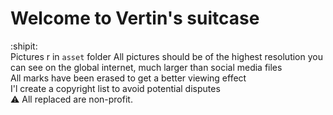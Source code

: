 # Welcome to Vertin's suitcase

:shipit:<br>
Pictures r in `asset` folder
All pictures should be of the highest resolution you can see on the global internet, much larger than social media files<br>
All marks have been erased to get a better viewing effect<br>
I'l create a copyright list to avoid potential disputes<br>
:warning: All replaced are non-profit.
